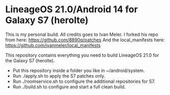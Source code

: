 # LineageOS 21.0/Android 14 for Galaxy S7 (herolte) 

This is my personal build. All credits goes to Ivan Meler.
I forked his repo from here: https://github.com/8890q/patches
And the local_manifests here: https://github.com/ivanmeler/local_manifests

This repository contains everything you need to build LineageOS 21.0 for the Galaxy S7 (herolte).  
- Put this repository inside a folder you like in ~/android/system.
- Run ./apply.sh to apply the S7 patches only.
- Run ./roomservice.sh to configure the additional repositories for S7.
- Run ./build.sh to configure and start a full clean build.

